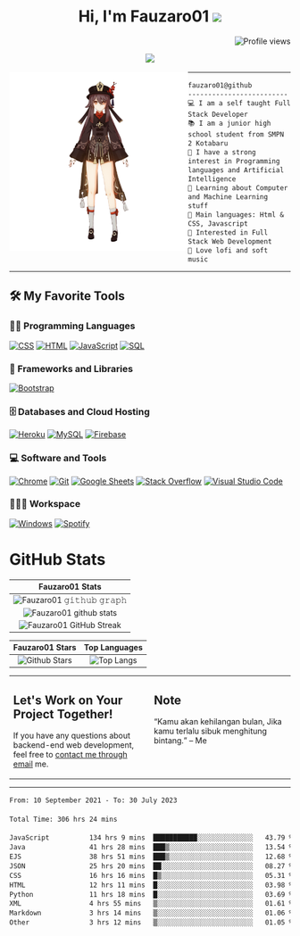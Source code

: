 <h1 align="center">
Hi, I'm Fauzaro01
  <img src="https://media.giphy.com/media/hvRJCLFzcasrR4ia7z/giphy.gif" width="30"></h1>
  <img src="https://gpvc.arturio.dev/fauzaro01" alt="Profile views" align='right'/> <a href="https://github.com/fauzaro01/fauzaro01/"> 
  </a> 
<br/>

<p align="center">
  <a href="https://github.com/DenverCoder1/readme-typing-svg"><img src="https://readme-typing-svg.herokuapp.com?lines=Zets;Full+Stack+Web+Developer;Student;Gamer;Always%20learning%20new%20things&center=true&width=380&height=45"></a>
</p>

<img align="left" src="/assets/icon2.png" alt="Zeen" width="320" height="320" />
<hr>

```
fauzaro01@github
-------------------------
💻 I am a self taught Full Stack Developer
📚 I am a junior high school student from SMPN 2 Kotabaru
📝 I have a strong interest in Programming languages and Artificial Intelligence
🌱 Learning about Computer and Machine Learning stuff
🌟 Main languages: Html & CSS, Javascript
🚩 Interested in Full Stack Web Development
🎵 Love lofi and soft music
```

<hr>

## 🛠️ My Favorite Tools

### 👨‍💻 Programming Languages

<p>
    <a href="https://github.com/search?q=user%3ADenverCoder1+is%3Arepo+language%3Acss"><img alt="CSS" src="https://img.shields.io/badge/CSS%20-%231572B6.svg?logo=css3&logoColor=white"></a>
    <a href="https://github.com/search?q=user%3ADenverCoder1+is%3Arepo+language%3Ahtml"><img alt="HTML" src="https://img.shields.io/badge/HTML%20-%23E34F26.svg?logo=html5&logoColor=white"></a>
    <a href="https://github.com/search?q=user%3ADenverCoder1+is%3Arepo+language%3Ajavascript"><img alt="JavaScript" src="https://img.shields.io/badge/JavaScript%20-%23F7DF1E.svg?logo=javascript&logoColor=black"></a>
    <!-- <a href="https://github.com/search?q=user%3ADenverCoder1+is%3Arepo+language%3Apython"><img alt="Python" src="https://img.shields.io/badge/Python%20-%2314354C.svg?logo=python&logoColor=white"></a> -->
    <a href="https://github.com/search?q=user%3ADenverCoder1+is%3Arepo+language%3Asql"><img alt="SQL" src="https://img.shields.io/badge/SQL%20-%23025E8C.svg?logo=amazon-dynamodb&logoColor=white"></a>

### 🧰 Frameworks and Libraries

<p>
    <!-- <a href="#"><img alt="TensorFlow" src="https://img.shields.io/badge/TensorFlow%20-%23FF6F00.svg?logo=TensorFlow&logoColor=white"></a> -->
    <a href="#"><img alt="Bootstrap" src="https://img.shields.io/badge/Bootstrap-563D7C?style=for-the-badge&logo=bootstrap&logoColor=white"></a>

</p>

### 🗄️ Databases and Cloud Hosting

<p>
    <!-- <a href="#"><img alt="GitHub Pages" src="https://img.shields.io/badge/GitHub%20Pages-%23327FC7.svg?logo=github&logoColor=white"></a> -->
    <a href="#"><img alt="Heroku" src="https://img.shields.io/badge/Heroku%20-%23430098.svg?logo=heroku&logoColor=white"></a>
    <a href="#"><img alt="MySQL" src="https://img.shields.io/badge/MySQL-00000F?style=for-the-badge&logo=mysql&logoColor=white"></a>
    <a href="#"><img alt="Firebase" src ="https://img.shields.io/badge/Firebase-%23316192.svg?logo=firebase&logoColor=white"></a>
</p>

### 💻 Software and Tools

<p>
    <a href="#"><img alt="Chrome" src="https://img.shields.io/badge/Chrome-3DDC84?logo=google-chrome&logoColor=white"></a>
    <a href="#"><img alt="Git" src="https://img.shields.io/badge/Git%20-%23F05033.svg?logo=git&logoColor=white"></a>
    <a href="#"><img alt="Google Sheets" src="https://img.shields.io/badge/Google%20Sheets%20-%2334A853.svg?logo=google%20sheets&logoColor=white"></a>
    <a href="#"><img alt="Stack Overflow" src="https://img.shields.io/badge/-Stack%20Overflow-FE7A16?logo=stack-overflow&logoColor=white"></a>
    <a href="#"><img alt="Visual Studio Code" src="https://img.shields.io/badge/Visual%20Studio%20Code-0078d7.svg?logo=visual-studio-code&logoColor=white"></a>
</p>

### 👨🏽‍💻 Workspace

<p>
    <a href="#"><img alt="Windows" src="https://img.shields.io/badge/Windows-10-999999?style=for-the-badge&logo=windows&logoColor=white"></a>
    <a href="#"><img alt="Spotify" src="https://img.shields.io/badge/Spotify-1ED760?&style=for-the-badge&logo=spotify&logoColor=white"></a>
</p>

# GitHub Stats

|                                                            Fauzaro01 Stats                                                            |
| :--------------------------------------------------------------------------------------------------------------------------------------------: |
| ![Fauzaro01 𝚐𝚒𝚝𝚑𝚞𝚋 𝚐𝚛𝚊𝚙𝚑](https://activity-graph.herokuapp.com/graph?username=Fauzaro01&theme=react-dark&hide_border=true&area=true) |
|        ![Fauzaro01 github stats](https://github-readme-stats.vercel.app/api?username=Fauzaro01&show_icons=true&theme=algolia)        |
|              ![Fauzaro01 GitHub Streak](https://github-readme-streak-stats.herokuapp.com/?user=Fauzaro01&theme=algolia)              |

|                                                                                              Fauzaro01 Stars                                                                                              |                                                           Top Languages                                                           |
| :----------------------------------------------------------------------------------------------------------------------------------------------------------------------------------------------------------------: | :-------------------------------------------------------------------------------------------------------------------------------: |
| ![Github Stars](https://github-readme-stats.vercel.app/api?username=Fauzaro01&show_icons=true&locale=en&count_private=true&hide_rank=true&custom_title=My%20GitHub%20Stats&disable_animations=true&theme=algolia) | ![Top Langs](https://github-readme-stats.vercel.app/api/top-langs/?username=Fauzaro01&langs_count=8&theme=algolia&layout=compact) |

<table style="border: none">
  <tr>
  <td width="50%" valign="top">

## Let's Work on Your Project Together!

If you have any questions about backend-end web development, feel free to <a href="mailto:muhamadfauzan4750@gmail.com">contact me through email</a> me.

</td>
  <td width="50%" valign="top">

## Note

“Kamu akan kehilangan bulan, Jika kamu terlalu sibuk menghitung bintang.”
– Me

  </td>
  </tr>
</table>

---


<!--START_SECTION:waka-->

```txt
From: 10 September 2021 - To: 30 July 2023

Total Time: 306 hrs 24 mins

JavaScript          134 hrs 9 mins  ███████████░░░░░░░░░░░░░░   43.79 %
Java                41 hrs 28 mins  ███▒░░░░░░░░░░░░░░░░░░░░░   13.54 %
EJS                 38 hrs 51 mins  ███▒░░░░░░░░░░░░░░░░░░░░░   12.68 %
JSON                25 hrs 20 mins  ██░░░░░░░░░░░░░░░░░░░░░░░   08.27 %
CSS                 16 hrs 16 mins  █▒░░░░░░░░░░░░░░░░░░░░░░░   05.31 %
HTML                12 hrs 11 mins  █░░░░░░░░░░░░░░░░░░░░░░░░   03.98 %
Python              11 hrs 18 mins  █░░░░░░░░░░░░░░░░░░░░░░░░   03.69 %
XML                 4 hrs 55 mins   ▒░░░░░░░░░░░░░░░░░░░░░░░░   01.61 %
Markdown            3 hrs 14 mins   ▒░░░░░░░░░░░░░░░░░░░░░░░░   01.06 %
Other               3 hrs 12 mins   ▒░░░░░░░░░░░░░░░░░░░░░░░░   01.05 %
```

<!--END_SECTION:waka-->
